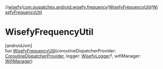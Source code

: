 //[wisefy](../../../index.md)/[com.isupatches.android.wisefy.frequency](../index.md)/[WisefyFrequencyUtil](index.md)/[WisefyFrequencyUtil](-wisefy-frequency-util.md)

# WisefyFrequencyUtil

[androidJvm]\
fun [WisefyFrequencyUtil](-wisefy-frequency-util.md)(coroutineDispatcherProvider: [CoroutineDispatcherProvider](../../com.isupatches.android.wisefy.util.coroutines/-coroutine-dispatcher-provider/index.md), logger: [WisefyLogger](../../com.isupatches.android.wisefy.logging/-wisefy-logger/index.md)?, wifiManager: [WifiManager](https://developer.android.com/reference/kotlin/android/net/wifi/WifiManager.html))
